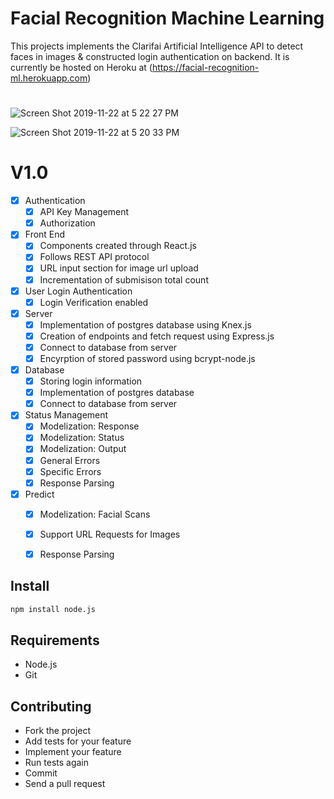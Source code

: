 # Facial Recognition Machine Learning

This projects implements the Clarifai Artificial Intelligence API to detect faces in images & constructed login authentication on backend. It is currently be hosted on Heroku at (https://facial-recognition-ml.herokuapp.com)

# 

![Screen Shot 2019-11-22 at 5 22 27 PM](https://user-images.githubusercontent.com/43025563/69464611-bdba4c00-0d4c-11ea-9b0d-ac9937b762ec.png)

![Screen Shot 2019-11-22 at 5 20 33 PM](https://user-images.githubusercontent.com/43025563/69464543-982d4280-0d4c-11ea-845e-4b169b5820b8.png)


# V1.0
- [x] Authentication
  - [x] API Key Management
  - [x] Authorization
- [x] Front End
  - [x] Components created through React.js
  - [x] Follows REST API protocol
  - [x] URL input section for image url upload
  - [x] Incrementation of submisison total count
- [x] User Login Authentication
  - [x] Login Verification enabled
- [x] Server
  - [x] Implementation of postgres database using Knex.js
  - [x] Creation of endpoints and fetch request using Express.js
  - [x] Connect to database from server
  - [x] Encyrption of stored password using bcrypt-node.js
- [x] Database
  - [x] Storing login information
  - [x] Implementation of postgres database
  - [x] Connect to database from server
- [x] Status Management
  - [x] Modelization: Response
  - [x] Modelization: Status
  - [x] Modelization: Output
  - [x] General Errors
  - [x] Specific Errors
  - [x] Response Parsing
- [x] Predict
  - [x] Modelization: Facial Scans
  - [x] Support URL Requests for Images
  - [x] Response Parsing


## Install

```sh
npm install node.js
```

## Requirements
* Node.js
* Git


## Contributing
* Fork the project
* Add tests for your feature 
* Implement your feature
* Run tests again
* Commit 
* Send a pull request


